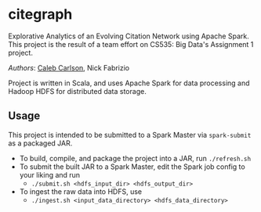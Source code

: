 # citegraph

Explorative Analytics of an Evolving Citation Network using Apache Spark. This project is the result of a team effort
on CS535: Big Data's Assignment 1 project.

_Authors_: [Caleb Carlson](https://github.com/inf0rmatiker), Nick Fabrizio

Project is written in Scala, and uses Apache Spark for data processing and Hadoop HDFS for distributed data storage.

## Usage

This project is intended to be submitted to a Spark Master via `spark-submit` as a packaged JAR.

- To build, compile, and package the project into a JAR, run `./refresh.sh`
- To submit the built JAR to a Spark Master, edit the Spark job config to your liking and run
  - `./submit.sh <hdfs_input_dir> <hdfs_output_dir>`
- To ingest the raw data into HDFS, use 
  - `./ingest.sh <input_data_directory> <hdfs_data_directory>`